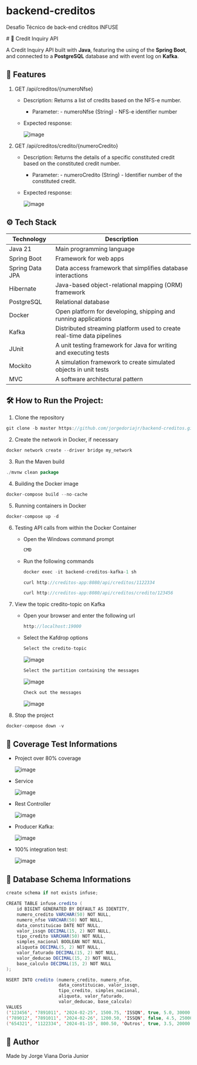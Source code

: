 # backend-creditos
Desafio Técnico de back-end créditos INFUSE

﻿# 🏦 Credit Inquiry API

A Credit Inquiry API built with **Java**, featuring the using of the **Spring Boot**, and connected to a **PostgreSQL** database and with event log on **Kafka**.

## 📌 Features

1. GET /api/creditos/{numeroNfse}
   - Description: Returns a list of credits based on the NFS-e number.
     - Parameter:
           - numeroNfse (String) - NFS-e identifier number
   - Expected response:
       
       ![image](https://github.com/user-attachments/assets/7fcc2914-f1e4-498d-a936-a2edac38e605)
       
3. GET /api/creditos/credito/{numeroCredito}
   - Description: Returns the details of a specific constituted credit based on the constituted credit number.
     - Parameter:
           - numeroCredito (String) - Identifier number of the constituted credit.
   - Expected response:
 
       ![image](https://github.com/user-attachments/assets/7fcc2914-f1e4-498d-a936-a2edac38e605)
       
## ⚙️ Tech Stack

| Technology      | Description                                                            |
|-----------------|------------------------------------------------------------------------|
| Java 21         | Main programming language                                              |
| Spring Boot     | Framework for web apps                                                 |
| Spring Data JPA | Data access framework that simplifies database interactions            |
| Hibernate       | Java-based object-relational mapping (ORM) framework                   |
| PostgreSQL      | Relational database                                                    |
| Docker          | Open platform for developing, shipping and running applications        |
| Kafka           | Distributed streaming platform used to create real-time data pipelines |
| JUnit           | A unit testing framework for Java for writing and executing tests      |
| Mockito         | A simulation framework to create simulated objects in unit tests       |
| MVC             | A software architectural pattern                                       |

## 🛠️ How to Run the Project:
1. Clone the repository
```java
git clone -b master https://github.com/jorgedoriajr/backend-creditos.git
```
2. Create the network in Docker, if necessary
```java
docker network create --driver bridge my_network
```
3. Run the Maven build
```java
./mvnw clean package
```
4. Building the Docker image
```java
docker-compose build --no-cache
```
5. Running containers in Docker
```java
docker-compose up -d
```
6. Testing API calls from within the Docker Container
   - Open the Windows command prompt
     ```java
     CMD
     ```
   - Run the following commands
     ```java
     docker exec -it backend-creditos-kafka-1 sh
     ```
     ```java
     curl http://creditos-app:8080/api/creditos/1122334
     ```
     ```java
     curl http://creditos-app:8080/api/creditos/credito/123456
     ```
7. View the topic credito-topic on Kafka
   - Open your browser and enter the following url
     ```java
     http://localhost:19000
     ```
   - Select the Kafdrop options
     ```java
     Select the credito-topic
     ```
     ![image](https://github.com/user-attachments/assets/3066c85d-5e2c-4e6d-b1e4-9225d4a4196e)

     ```java
     Select the partition containing the messages
     ```
     ![image](https://github.com/user-attachments/assets/4f248c1a-c4b7-470a-9996-c0194d900536)

      ```java
     Check out the messages
     ```
      ![image](https://github.com/user-attachments/assets/e68089b1-6b73-4da1-af6c-8373ad470cc5)

8. Stop the project
```java
docker-compose down -v
```

## 🧾 Coverage Test Informations
- Project over 80% coverage

  ![image](https://github.com/user-attachments/assets/fc223c21-92c1-4482-bf55-363abc0adc20)

- Service

  ![image](https://github.com/user-attachments/assets/840a058d-21ff-4691-b98c-fc9b88421d79)

- Rest Controller

  ![image](https://github.com/user-attachments/assets/e09cfab6-bdf5-45a0-a58d-a869f79833a7)

- Producer Kafka:

  ![image](https://github.com/user-attachments/assets/c28973a1-a6b7-4f93-a4a4-ddaf423e4c64)

- 100% integration test:

  ![image](https://github.com/user-attachments/assets/82f3167b-3af2-40bd-a6a7-351a988db369)

## 🧾 Database Schema Informations
```java
create schema if not exists infuse;

CREATE TABLE infuse.credito (
    id BIGINT GENERATED BY DEFAULT AS IDENTITY,
    numero_credito VARCHAR(50) NOT NULL,
    numero_nfse VARCHAR(50) NOT NULL,
    data_constituicao DATE NOT NULL,
    valor_issqn DECIMAL(15, 2) NOT NULL,
    tipo_credito VARCHAR(50) NOT NULL,
    simples_nacional BOOLEAN NOT NULL,
    aliquota DECIMAL(5, 2) NOT NULL,
    valor_faturado DECIMAL(15, 2) NOT NULL,
    valor_deducao DECIMAL(15, 2) NOT NULL,
    base_calculo DECIMAL(15, 2) NOT NULL
);

NSERT INTO credito (numero_credito, numero_nfse,
                    data_constituicao, valor_issqn,
                    tipo_credito, simples_nacional,
                    aliquota, valor_faturado,
                    valor_deducao, base_calculo)
VALUES
('123456', '7891011', '2024-02-25', 1500.75, 'ISSQN', true, 5.0, 30000.00, 5000.00, 25000.00),
('789012', '7891011', '2024-02-26', 1200.50, 'ISSQN', false, 4.5, 25000.00, 4000.00, 21000.00),
('654321', '1122334', '2024-01-15', 800.50, 'Outros', true, 3.5, 20000.00, 3000.00, 17000.00);
```

## 🙋 Author
Made by Jorge Viana Doria Junior
